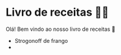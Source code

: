 # Livro de receitas :man_cook:

Olá! Bem vindo ao nosso livro de receitas :wave:

- Strogonoff de frango
- 
